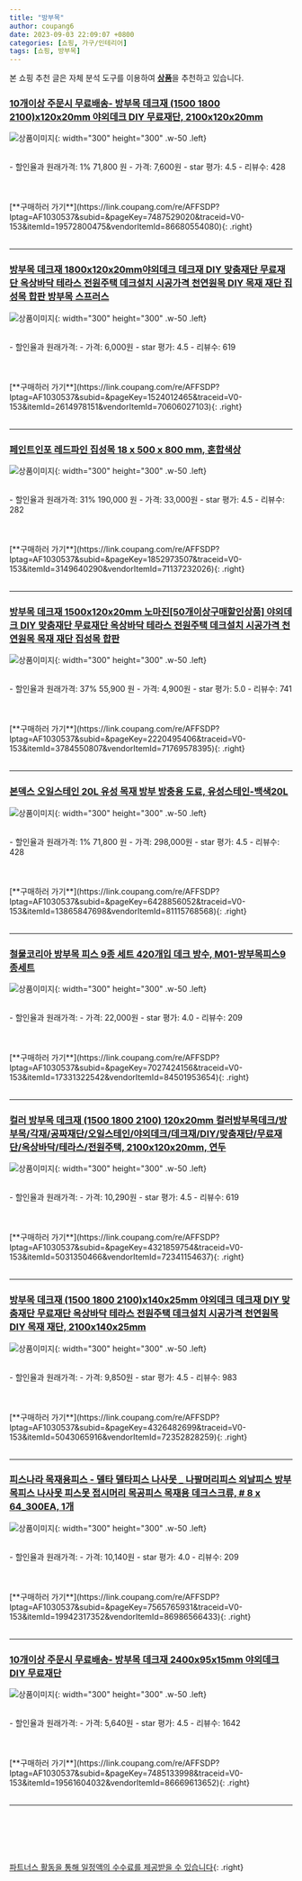 ```yaml
---
title: "방부목"
author: coupang6
date: 2023-09-03 22:09:07 +0800
categories: [쇼핑, 가구/인테리어]
tags: [쇼핑, 방부목]
---
```


본 쇼핑 추천 글은 자체 분석 도구를 이용하여 [**상품**](https://link.coupang.com/a/bao1ui)을 추천하고 있습니다.

### [10개이상 주문시 무료배송- 방부목 데크재 (1500 1800 2100)x120x20mm 야외데크 DIY 무료재단, 2100x120x20mm](https://link.coupang.com/re/AFFSDP?lptag=AF1030537&subid=&pageKey=7487529020&traceid=V0-153&itemId=19572800475&vendorItemId=86680554080)

![상품이미지](https://thumbnail8.coupangcdn.com/thumbnails/remote/230x230ex/image/vendor_inventory/bb81/b05d5ae37bea0b8fc927e980b087d729fb0f1881f1703fd319ad8b9c73db.jpg){: width="300" height="300" .w-50 .left}


<br>
- 할인율과 원래가격: 1%  71,800   원
- 가격: 7,600원
- star 평가: 4.5
- 리뷰수: 428
<br>
<br>
<br>
<br>
[**구매하러 가기**](https://link.coupang.com/re/AFFSDP?lptag=AF1030537&subid=&pageKey=7487529020&traceid=V0-153&itemId=19572800475&vendorItemId=86680554080){: .right}
<br>
<br>

---

### [방부목 데크재 1800x120x20mm야외데크 데크재 DIY 맞춤재단 무료재단 옥상바닥 테라스 전원주택 데크설치 시공가격 천연원목 DIY 목재 재단 집성목 합판 방부목 스프러스](https://link.coupang.com/re/AFFSDP?lptag=AF1030537&subid=&pageKey=1524012465&traceid=V0-153&itemId=2614978151&vendorItemId=70606027103)

![상품이미지](https://thumbnail8.coupangcdn.com/thumbnails/remote/230x230ex/image/vendor_inventory/1864/17f76b75cd9701b5cd8d712ca8210ff5ecf0a01da17a68112464aa5393e1.jpg){: width="300" height="300" .w-50 .left}


<br>
- 할인율과 원래가격: 
- 가격: 6,000원
- star 평가: 4.5
- 리뷰수: 619
<br>
<br>
<br>
<br>
[**구매하러 가기**](https://link.coupang.com/re/AFFSDP?lptag=AF1030537&subid=&pageKey=1524012465&traceid=V0-153&itemId=2614978151&vendorItemId=70606027103){: .right}
<br>
<br>

---

### [페인트인포 레드파인 집성목 18 x 500 x 800 mm, 혼합색상](https://link.coupang.com/re/AFFSDP?lptag=AF1030537&subid=&pageKey=1852973507&traceid=V0-153&itemId=3149640290&vendorItemId=71137232026)

![상품이미지](https://thumbnail9.coupangcdn.com/thumbnails/remote/230x230ex/image/retail/images/2020/07/21/14/8/b0ead9ca-b007-4e0d-b90c-297b596e63db.jpg){: width="300" height="300" .w-50 .left}


<br>
- 할인율과 원래가격: 31%  190,000   원
- 가격: 33,000원
- star 평가: 4.5
- 리뷰수: 282
<br>
<br>
<br>
<br>
[**구매하러 가기**](https://link.coupang.com/re/AFFSDP?lptag=AF1030537&subid=&pageKey=1852973507&traceid=V0-153&itemId=3149640290&vendorItemId=71137232026){: .right}
<br>
<br>

---

### [방부목 데크재 1500x120x20mm 노마진[50개이상구매할인상품] 야외데크 DIY 맞춤재단 무료재단 옥상바닥 테라스 전원주택 데크설치 시공가격 천연원목 목재 재단 집성목 합판](https://link.coupang.com/re/AFFSDP?lptag=AF1030537&subid=&pageKey=2220495406&traceid=V0-153&itemId=3784550807&vendorItemId=71769578395)

![상품이미지](https://thumbnail8.coupangcdn.com/thumbnails/remote/230x230ex/image/vendor_inventory/3884/3d5e269762ac2387f188fd3223c66d139f7a8dc367cd3abec9f0f81289ca.jpg){: width="300" height="300" .w-50 .left}


<br>
- 할인율과 원래가격: 37%  55,900   원
- 가격: 4,900원
- star 평가: 5.0
- 리뷰수: 741
<br>
<br>
<br>
<br>
[**구매하러 가기**](https://link.coupang.com/re/AFFSDP?lptag=AF1030537&subid=&pageKey=2220495406&traceid=V0-153&itemId=3784550807&vendorItemId=71769578395){: .right}
<br>
<br>

---

### [본덱스 오일스테인 20L 유성 목재 방부 방충용 도료, 유성스테인-백색20L](https://link.coupang.com/re/AFFSDP?lptag=AF1030537&subid=&pageKey=6428856052&traceid=V0-153&itemId=13865847698&vendorItemId=81115768568)

![상품이미지](https://thumbnail6.coupangcdn.com/thumbnails/remote/230x230ex/image/vendor_inventory/301a/616877be55840a6fd5fc7931f7edb63b642fe12be3603d2b312cf0ad28c1.jpg){: width="300" height="300" .w-50 .left}


<br>
- 할인율과 원래가격: 1%  71,800   원
- 가격: 298,000원
- star 평가: 4.5
- 리뷰수: 428
<br>
<br>
<br>
<br>
[**구매하러 가기**](https://link.coupang.com/re/AFFSDP?lptag=AF1030537&subid=&pageKey=6428856052&traceid=V0-153&itemId=13865847698&vendorItemId=81115768568){: .right}
<br>
<br>

---

### [철물코리아 방부목 피스 9종 세트 420개입 데크 방수, M01-방부목피스9종세트](https://link.coupang.com/re/AFFSDP?lptag=AF1030537&subid=&pageKey=7027424156&traceid=V0-153&itemId=17331322542&vendorItemId=84501953654)

![상품이미지](https://thumbnail6.coupangcdn.com/thumbnails/remote/230x230ex/image/vendor_inventory/4af4/b388216d84af4b5baf069780b8a6dafe00af5bf3c93ced6709d9caaf2ac5.jpg){: width="300" height="300" .w-50 .left}


<br>
- 할인율과 원래가격: 
- 가격: 22,000원
- star 평가: 4.0
- 리뷰수: 209
<br>
<br>
<br>
<br>
[**구매하러 가기**](https://link.coupang.com/re/AFFSDP?lptag=AF1030537&subid=&pageKey=7027424156&traceid=V0-153&itemId=17331322542&vendorItemId=84501953654){: .right}
<br>
<br>

---

### [컬러 방부목 데크재 (1500 1800 2100) 120x20mm 컬러방부목데크/방부목/각재/공짜재단/오일스테인/야외데크/데크재/DIY/맞춤재단/무료재단/옥상바닥/테라스/전원주택, 2100x120x20mm, 연두](https://link.coupang.com/re/AFFSDP?lptag=AF1030537&subid=&pageKey=4321859754&traceid=V0-153&itemId=5031350466&vendorItemId=72341154637)

![상품이미지](https://thumbnail8.coupangcdn.com/thumbnails/remote/230x230ex/image/vendor_inventory/070e/45f8a96e9a631bea812cd9fdc4f962a6f26956e27e1ccf4f7e6cf59783ce.jpg){: width="300" height="300" .w-50 .left}


<br>
- 할인율과 원래가격: 
- 가격: 10,290원
- star 평가: 4.5
- 리뷰수: 619
<br>
<br>
<br>
<br>
[**구매하러 가기**](https://link.coupang.com/re/AFFSDP?lptag=AF1030537&subid=&pageKey=4321859754&traceid=V0-153&itemId=5031350466&vendorItemId=72341154637){: .right}
<br>
<br>

---

### [방부목 데크재 (1500 1800 2100)x140x25mm 야외데크 데크재 DIY 맞춤재단 무료재단 옥상바닥 테라스 전원주택 데크설치 시공가격 천연원목 DIY 목재 재단, 2100x140x25mm](https://link.coupang.com/re/AFFSDP?lptag=AF1030537&subid=&pageKey=4326482699&traceid=V0-153&itemId=5043065916&vendorItemId=72352828259)

![상품이미지](https://thumbnail8.coupangcdn.com/thumbnails/remote/230x230ex/image/vendor_inventory/4bad/0410a36e71d452e8da56caa3bbf9388cea00a7ace879a39a92633d87e278.jpg){: width="300" height="300" .w-50 .left}


<br>
- 할인율과 원래가격: 
- 가격: 9,850원
- star 평가: 4.5
- 리뷰수: 983
<br>
<br>
<br>
<br>
[**구매하러 가기**](https://link.coupang.com/re/AFFSDP?lptag=AF1030537&subid=&pageKey=4326482699&traceid=V0-153&itemId=5043065916&vendorItemId=72352828259){: .right}
<br>
<br>

---

### [피스나라 목재용피스 - 델타 델타피스 나사못 _ 나팔머리피스 외날피스 방부목피스 나사못 피스못 접시머리 목공피스 목재용 데크스크류, # 8 x 64_300EA, 1개](https://link.coupang.com/re/AFFSDP?lptag=AF1030537&subid=&pageKey=7565765931&traceid=V0-153&itemId=19942317352&vendorItemId=86986566433)

![상품이미지](https://thumbnail10.coupangcdn.com/thumbnails/remote/230x230ex/image/vendor_inventory/e115/fac016cbc1550bbf8fa7623b72755e246fad91c968c044dc902253121110.jpeg){: width="300" height="300" .w-50 .left}


<br>
- 할인율과 원래가격: 
- 가격: 10,140원
- star 평가: 4.0
- 리뷰수: 209
<br>
<br>
<br>
<br>
[**구매하러 가기**](https://link.coupang.com/re/AFFSDP?lptag=AF1030537&subid=&pageKey=7565765931&traceid=V0-153&itemId=19942317352&vendorItemId=86986566433){: .right}
<br>
<br>

---

### [10개이상 주문시 무료배송- 방부목 데크재 2400x95x15mm 야외데크 DIY 무료재단](https://link.coupang.com/re/AFFSDP?lptag=AF1030537&subid=&pageKey=7485133998&traceid=V0-153&itemId=19561604032&vendorItemId=86669613652)

![상품이미지](https://thumbnail7.coupangcdn.com/thumbnails/remote/230x230ex/image/vendor_inventory/70fe/ff727b91b7976f3bcf4a2c63a0725a0f344d6f98e3ee183f1126f89c73b5.jpg){: width="300" height="300" .w-50 .left}


<br>
- 할인율과 원래가격: 
- 가격: 5,640원
- star 평가: 4.5
- 리뷰수: 1642
<br>
<br>
<br>
<br>
[**구매하러 가기**](https://link.coupang.com/re/AFFSDP?lptag=AF1030537&subid=&pageKey=7485133998&traceid=V0-153&itemId=19561604032&vendorItemId=86669613652){: .right}
<br>
<br>

---
<br><br><br><br><br> [파트너스 활동을 통해 일정액의 수수료를 제공받을 수 있습니다](https://link.coupang.com/a/bao1ui){: .right}